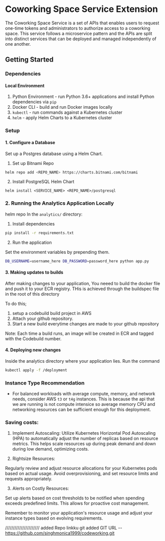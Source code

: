 # Coworking Space Service Extension

The Coworking Space Service is a set of APIs that enables users to request one-time tokens and administrators to authorize access to a coworking space. This service follows a microservice pattern and the APIs are split into distinct services that can be deployed and managed independently of one another.

## Getting Started

### Dependencies

#### Local Environment

1. Python Environment - run Python 3.6+ applications and install Python dependencies via `pip`
2. Docker CLI - build and run Docker images locally
3. `kubectl` - run commands against a Kubernetes cluster
4. `helm` - apply Helm Charts to a Kubernetes cluster

### Setup

#### 1. Configure a Database

Set up a Postgres database using a Helm Chart.

1. Set up Bitnami Repo

```bash
helm repo add <REPO_NAME> https://charts.bitnami.com/bitnami
``` 

2. Install PostgreSQL Helm Chart

``` 
helm install <SERVICE_NAME> <REPO_NAME>/postgresql
```

### 2. Running the Analytics Application Locally
helm repo
In the `analytics/` directory:

1. Install dependencies

```bash
pip install -r requirements.txt
```

2. Run the application

Set the environment variables by prepending them.

```bash
DB_USERNAME=username_here DB_PASSWORD=password_here python app.py
```

#### 3. Making updates to builds

After making changes to your application, You neeed to build the docker file and push it to your ECR registry. THis is achieved through the buildspec file in the root of this directory

To do this;

1. setup a codebuild build project in AWS
2. Attach your github repository.
3. Start a new build everytime changes are made to your github repository

Note: Each time a build runs, an image will be created in ECR and tagged with the Codebuild number.

#### 4. Deploying new changes

Inside the analytics directory where your application lies. Run the command

```bash
kubectl apply -f /deployment
```
### Instance Type Recommendation

- For balanced workloads with average compute, memory, and network needs, consider AWS `t3` or `t4g` instances. This is because the api that we are running is not compute intensice so average memory CPU and networking resources can be sufficient enough for this deployment.

### Saving costs:

1. Implement Autoscaling:
Utilize Kubernetes Horizontal Pod Autoscaling (HPA) to automatically adjust the number of replicas based on resource metrics. This helps scale resources up during peak demand and down during low demand, optimizing costs.

2. Rightsize Resources:

Regularly review and adjust resource allocations for your Kubernetes pods based on actual usage. Avoid overprovisioning, and set resource limits and requests appropriately.

3. Alerts on Costly Resources:

Set up alerts based on cost thresholds to be notified when spending exceeds predefined limits. This allows for proactive cost management.

Remember to monitor your application's resource usage and adjust your instance types based on evolving requirements.

//////////////////////
added Repo linkku
git added
GIT URL -- https://github.com/singhmonica1999/codeworking.git
